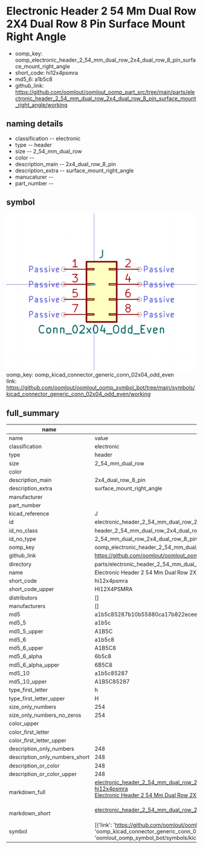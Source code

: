 # Electronic Header 2 54 Mm Dual Row 2X4 Dual Row 8 Pin Surface Mount Right Angle

  
* oomp_key: oomp_electronic_header_2_54_mm_dual_row_2x4_dual_row_8_pin_surface_mount_right_angle 
* short_code: hi12x4psmra
* md5_6: a1b5c8  
* github_link: https://github.com/oomlout/oomlout_oomp_part_src/tree/main/parts/electronic_header_2_54_mm_dual_row_2x4_dual_row_8_pin_surface_mount_right_angle/working  
## naming details
* classification -- electronic
* type -- header
* size -- 2_54_mm_dual_row
* color -- 
* description_main -- 2x4_dual_row_8_pin
* description_extra -- surface_mount_right_angle
* manucaturer -- 
* part_number -- 



## symbol

![](symbol/0/working/working_600.png)  
oomp_key: oomp_kicad_connector_generic_conn_02x04_odd_even  
link: https://github.com/oomlout/oomlout_oomp_symbol_bot/tree/main/symbols/kicad_connector_generic_conn_02x04_odd_even/working  


## full_summary
| name | value | 
| --- | --- | 
| name | value | 
| classification | electronic | 
| type | header | 
| size | 2_54_mm_dual_row | 
| color |  | 
| description_main | 2x4_dual_row_8_pin | 
| description_extra | surface_mount_right_angle | 
| manufacturer |  | 
| part_number |  | 
| kicad_reference | J | 
| id | electronic_header_2_54_mm_dual_row_2x4_dual_row_8_pin_surface_mount_right_angle | 
| id_no_class | header_2_54_mm_dual_row_2x4_dual_row_8_pin_surface_mount_right_angle | 
| id_no_type | 2_54_mm_dual_row_2x4_dual_row_8_pin_surface_mount_right_angle | 
| oomp_key | oomp_electronic_header_2_54_mm_dual_row_2x4_dual_row_8_pin_surface_mount_right_angle | 
| github_link | https://github.com/oomlout/oomlout_oomp_part_src/tree/main/parts/electronic_header_2_54_mm_dual_row_2x4_dual_row_8_pin_surface_mount_right_angle/working | 
| directory | parts/electronic_header_2_54_mm_dual_row_2x4_dual_row_8_pin_surface_mount_right_angle | 
| name | Electronic Header 2 54 Mm Dual Row 2X4 Dual Row 8 Pin Surface Mount Right Angle | 
| short_code | hi12x4psmra | 
| short_code_upper | HI12X4PSMRA | 
| distributors | [] | 
| manufacturers | [] | 
| md5 | a1b5c85287b10b55880ca17b822eceef | 
| md5_5 | a1b5c | 
| md5_5_upper | A1B5C | 
| md5_6 | a1b5c8 | 
| md5_6_upper | A1B5C8 | 
| md5_6_alpha | 6b5c8 | 
| md5_6_alpha_upper | 6B5C8 | 
| md5_10 | a1b5c85287 | 
| md5_10_upper | A1B5C85287 | 
| type_first_letter | h | 
| type_first_letter_upper | H | 
| size_only_numbers | 254 | 
| size_only_numbers_no_zeros | 254 | 
| color_upper |  | 
| color_first_letter |  | 
| color_first_letter_upper |  | 
| description_only_numbers | 248 | 
| description_only_numbers_short | 248 | 
| description_or_color | 248 | 
| description_or_color_upper | 248 | 
| markdown_full | [electronic_header_2_54_mm_dual_row_2x4_dual_row_8_pin_surface_mount_right_angle](https://github.com/oomlout/oomlout_oomp_part_src/tree/main/parts/electronic_header_2_54_mm_dual_row_2x4_dual_row_8_pin_surface_mount_right_angle/working)<br>[hi12x4psmra](https://github.com/oomlout/oomlout_oomp_part_src/tree/main/parts/electronic_header_2_54_mm_dual_row_2x4_dual_row_8_pin_surface_mount_right_angle/working)<br>[Electronic Header 2 54 Mm Dual Row 2X4 Dual Row 8 Pin Surface Mount Right Angle](https://github.com/oomlout/oomlout_oomp_part_src/tree/main/parts/electronic_header_2_54_mm_dual_row_2x4_dual_row_8_pin_surface_mount_right_angle/working)<br><br> | 
| markdown_short | [electronic_header_2_54_mm_dual_row_2x4_dual_row_8_pin_surface_mount_right_angle](https://github.com/oomlout/oomlout_oomp_part_src/tree/main/parts/electronic_header_2_54_mm_dual_row_2x4_dual_row_8_pin_surface_mount_right_angle/working)<br><br> | 
| symbol | [{'link': 'https://github.com/oomlout/oomlout_oomp_symbol_bot/tree/main/symbols/kicad_connector_generic_conn_02x04_odd_even', 'oomp_key': 'oomp_kicad_connector_generic_conn_02x04_odd_even', 'directory': 'oomlout_oomp_symbol_bot/symbols/kicad_connector_generic_conn_02x04_odd_even//working/working.kicad_sym'}] | 

